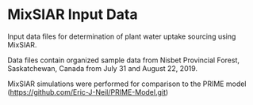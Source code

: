# MixSIAR Input Data
Input data files for determination of plant water uptake sourcing using MixSIAR.

Data files contain organized sample data from Nisbet Provincial Forest, Saskatchewan, Canada from July 31 and August 22, 2019.

MixSIAR simulations were performed for comparison to the PRIME model (https://github.com/Eric-J-Neil/PRIME-Model.git)
